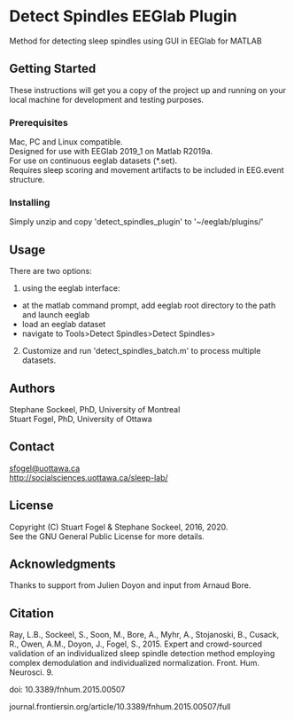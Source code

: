 # Detect Spindles EEGlab Plugin

Method for detecting sleep spindles using GUI in EEGlab for MATLAB

## Getting Started

These instructions will get you a copy of the project up and running on your local machine for development and testing purposes.

### Prerequisites

Mac, PC and Linux compatible.  
Designed for use with EEGlab 2019_1 on Matlab R2019a.  
For use on continuous eeglab datasets (*.set).  
Requires sleep scoring and movement artifacts to be included in EEG.event structure.

### Installing

Simply unzip and copy 'detect_spindles_plugin' to '~/eeglab/plugins/'

## Usage

There are two options:

1) using the eeglab interface:

* at the matlab command prompt, add eeglab root directory to the path and launch eeglab
* load an eeglab dataset
* navigate to Tools>Detect Spindles>Detect Spindles>

2) Customize and run 'detect_spindles_batch.m' to process multiple datasets.

## Authors

Stephane Sockeel, PhD, University of Montreal  
Stuart Fogel, PhD, University of Ottawa

## Contact 

sfogel@uottawa.ca  
http://socialsciences.uottawa.ca/sleep-lab/

## License

Copyright (C) Stuart Fogel & Stephane Sockeel, 2016, 2020.  
See the GNU General Public License for more details.

## Acknowledgments

Thanks to support from Julien Doyon and input from Arnaud Bore.

## Citation

Ray, L.B., Sockeel, S., Soon, M., Bore, A., Myhr, A., 
Stojanoski, B., Cusack, R., Owen, A.M., Doyon, J., Fogel, S., 
2015. Expert and crowd-sourced validation of an individualized 
sleep spindle detection method employing complex demodulation 
and individualized normalization. Front. Hum. Neurosci. 9. 

doi: 10.3389/fnhum.2015.00507

journal.frontiersin.org/article/10.3389/fnhum.2015.00507/full

